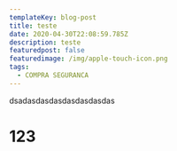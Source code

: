 ```yaml
---
templateKey: blog-post
title: teste
date: 2020-04-30T22:08:59.785Z
description: teste
featuredpost: false
featuredimage: /img/apple-touch-icon.png
tags:
  - COMPRA SEGURANCA
---
```

dsadasdasdasdasdasdasdas
# 123